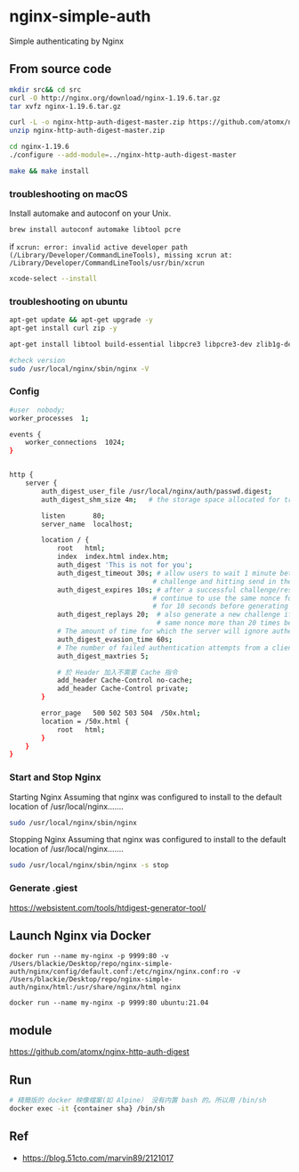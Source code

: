 # nginx-simple-auth

Simple authenticating by Nginx

## From source code

```sh
mkdir src&& cd src
curl -O http://nginx.org/download/nginx-1.19.6.tar.gz
tar xvfz nginx-1.19.6.tar.gz

curl -L -o nginx-http-auth-digest-master.zip https://github.com/atomx/nginx-http-auth-digest/archive/master.zip
unzip nginx-http-auth-digest-master.zip

cd nginx-1.19.6
./configure --add-module=../nginx-http-auth-digest-master
```

```sh
make && make install
```


### troubleshooting on macOS

Install automake and autoconf on your Unix.

```sh
brew install autoconf automake libtool pcre 
```

if `xcrun: error: invalid active developer path (/Library/Developer/CommandLineTools), missing xcrun at: /Library/Developer/CommandLineTools/usr/bin/xcrun`

```sh
xcode-select --install
```

### troubleshooting on ubuntu

```sh
apt-get update && apt-get upgrade -y
apt-get install curl zip -y

apt-get install libtool build-essential libpcre3 libpcre3-dev zlib1g-dev -y 

#check version
sudo /usr/local/nginx/sbin/nginx -V
```

### Config

```sh
#user  nobody;
worker_processes  1;

events {
    worker_connections  1024;
}


http {
    server {
        auth_digest_user_file /usr/local/nginx/auth/passwd.digest;
        auth_digest_shm_size 4m;   # the storage space allocated for tracking active sessions

        listen       80;
        server_name  localhost;

        location / {
            root   html;
            index  index.html index.htm;
            auth_digest 'This is not for you';
            auth_digest_timeout 30s; # allow users to wait 1 minute between receiving the
                                    # challenge and hitting send in the browser dialog box
            auth_digest_expires 10s; # after a successful challenge/response, let the client
                                    # continue to use the same nonce for additional requests
                                    # for 10 seconds before generating a new challenge
            auth_digest_replays 20;  # also generate a new challenge if the client uses the
                                     # same nonce more than 20 times before the expire time limit
            # The amount of time for which the server will ignore authentication requests from a client address once the number of failed authentications from that client reaches auth_digest_maxtries.
            auth_digest_evasion_time 60s;    
            # The number of failed authentication attempts from a client address before the module enters evasive tactics. For evasion purposes, only network clients are tracked, and only by address (not including port number). A successful authentication clears the counters.
            auth_digest_maxtries 5;

            # 於 Header 加入不需要 Cache 指令
            add_header Cache-Control no-cache;  
            add_header Cache-Control private;
        }

        error_page   500 502 503 504  /50x.html;
        location = /50x.html {
            root   html;
        }
    }
}

```
### Start and Stop Nginx

Starting Nginx
Assuming that nginx was configured to install to the default location of /usr/local/nginx…….

```sh
sudo /usr/local/nginx/sbin/nginx
```

Stopping Nginx
Assuming that nginx was configured to install to the default location of /usr/local/nginx…….

```sh
sudo /usr/local/nginx/sbin/nginx -s stop
```

### Generate .giest

https://websistent.com/tools/htdigest-generator-tool/

## Launch Nginx via Docker

```shell
docker run --name my-nginx -p 9999:80 -v /Users/blackie/Desktop/repo/nginx-simple-auth/nginx/config/default.conf:/etc/nginx/nginx.conf:ro -v /Users/blackie/Desktop/repo/nginx-simple-auth/nginx/html:/usr/share/nginx/html nginx

docker run --name my-nginx -p 9999:80 ubuntu:21.04

```

## module

https://github.com/atomx/nginx-http-auth-digest

## Run

```sh
# 精簡版的 docker 映像檔案(如 Alpine） 没有内置 bash 的。所以用 /bin/sh
docker exec -it {container sha} /bin/sh
```

## Ref

- https://blog.51cto.com/marvin89/2121017 